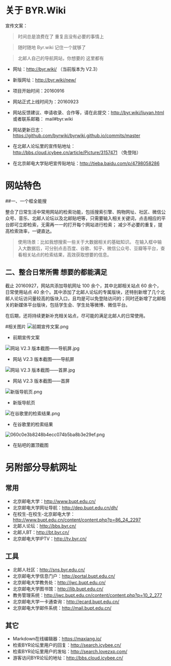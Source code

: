 # 关于 BYR.Wiki

宣传文案：

>时间总是浪费在了  重复且没有必要的事情上

>随时随地  Byr.wiki  记住一个就够了

>北邮人自己的导航网站，你想要的 这里都有

* 网址：http://byr.wiki/  （当前版本为 V2.3）
* 新版网址：http://byr.wiki/new/ 
* 项目开始时间：20160916
* 网站正式上线时间为：20160923
* 网站反馈建议、申请收录、合作等，请在此提交：http://byr.wiki/liuyan.html  或者联系邮箱： mail#byr.wiki
* 网站更新日志：https://github.com/byrwiki/byrwiki.github.io/commits/master

* 在北邮人论坛里的宣传贴地址：http://bbs.cloud.icybee.cn/article/Picture/3157471 （免登陆）
* 在北京邮电大学贴吧宣传贴地址：http://tieba.baidu.com/p/4798058286

# 网站特色

##一、一个框全能搜

整合了日常生活中常用网站的检索功能，包括搜索引擎、购物网址、社区、微信公众号、音乐、北邮人论坛以及北邮贴吧等，只需要输入相关关键词，点击相应的平台即可立即检索，无需再一一的打开每个网站进行检索；
减少不必要的重复，提高检索效率，一键直达。



>使用场景：比如我想搜索一些关于大数据相关的基础知识。
>在输入框中输入大数据后，可分别点击百度、谷歌、知乎、微信公众号、豆瓣等平台，查看相关站点的检索结果，高效获取想要的信息。

## 二、整合日常所需 想要的都能满足

截止 20160927，网站共添加导航网址 100 余个，其中北邮相关站点 60 余个，日常使用站点 40 余个。其中添加了北邮人论坛的专属版块，还特别新增了几个北邮人论坛访问量较高的版块入口，且均是可以免登陆访问的；同时还新增了北邮相关的新媒体平台版块，包括学生会、学生处等微博、微信平台。

在后期，还将持续更新补充相关站点，尽可能的满足北邮人的日常使用。



#相关图片
![前期宣传文案.png](https://img.lwl12.com/images/2016/09/26/5a0fa7bedc7e8d06e2892e9182a6b62d.png)
* 前期宣传文案

![网站 V2.3 版本截图——导航屏.jpg](https://img.lwl12.com/images/2016/09/26/825a16469ce4ed7ebc2d258b058441c6.jpg)
* 网站 V2.3 版本截图——导航屏

![网站 V2.3 版本截图——首屏.jpg](https://img.lwl12.com/images/2016/09/26/04947ea9cc0bbb84f86d1ab7cb80f043.jpg)
* 网站 V2.3 版本截图——首屏

![新版导航页.png](https://img.lwl12.com/images/2016/09/26/95bb12f0125d6e7ae33b60c0c01608e5.png)
* 新版导航页

![在谷歌里的检索结果.png](https://img.lwl12.com/images/2016/09/26/8472b378a0e87b231e12ab50ddf025bb.png)
* 在谷歌里的检索结果

![060c0e3b8248b4ecc074b5ba8b3e29ef.png](https://img.lwl12.com/images/2016/09/26/060c0e3b8248b4ecc074b5ba8b3e29ef.png)
* 在贴吧的置顶截图


# 另附部分导航网址
## 常用


* 北京邮电大学：http://www.bupt.edu.cn/
* 北京邮电大学网址导航：http://dep.bupt.edu.cn/dh/
* 在校生-在校生-北京邮电大学：http://www.bupt.edu.cn/content/content.php?p=86_24_2297
* 北邮人论坛：http://bbs.byr.cn/
* 北邮人BT：http://bt.byr.cn/
* 北京邮电大学IPTV：http://tv.byr.cn/

## 工具

* 北邮人社区：http://sns.byr.edu.cn/
* 北京邮电大学信息门户：http://portal.bupt.edu.cn/
* 北京邮电大学教务处：http://jwc.bupt.edu.cn/
* 北京邮电大学图书馆：http://lib.bupt.edu.cn/
* 教务管理系统：http://jwc.bupt.edu.cn/content/content.php?p=10_2_277
* 北京邮电大学一卡通查询：http://ecard.bupt.edu.cn/
* 北京邮电大学邮件系统：http://mail.bupt.edu.cn/

## 其它

* Markdown在线编辑器：https://maxiang.io/
* 检索BYR论坛里用户的回复：http://search.icybee.cn/
* 检索BYR论坛里用户的发帖：http://search.lovezxp.com/
* 游客访问BYR论坛的地址：http://bbs.cloud.icybee.cn/

